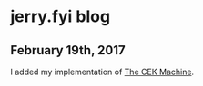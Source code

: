 # jerry.fyi blog


## February 19th, 2017
I added my implementation of [The CEK Machine](https://github.com/jerry-james/cek).
